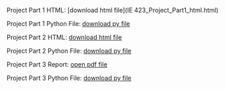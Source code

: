Project Part 1 HTML: [download html file](IE 423_Project_Part1_html.html)

Project Part 1 Python File: [download py file](IE423_Project_Part1_Code.py)

Project Part 2 HTML: [download html file](IE423_Project_Part_2.html)

Project Part 2 Python File: [download py file](IE423_Project_Part_2_Code.py)

Project Part 3 Report: [open pdf file](IE423_ProjectPart3_Report.pdf)

Project Part 3 Python File: [download py file](IE423_Project_Part3.py)
